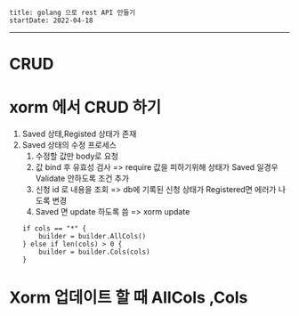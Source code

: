 ```
title: golang 으로 rest API 만들기
startDate: 2022-04-18
```
---


# CRUD

# xorm 에서 CRUD 하기

1. Saved 상태,Registed 상태가 존재
2. Saved 상태의 수정 프로세스
	1. 수정할 값만 body로 요청
	2. 값 bind 후 유효성 검사 => require 값을 피하기위해 상태가 Saved 일경우 Validate 안하도록 조건 추가
	2. 신청 id 로 내용을 조회  => db에 기록된 신청 상태가 Registered면 에러가 나도록 변경
	3. Saved 면 update 하도록 씀
	=> xorm update
	```
	if cols == "*" {
		builder = builder.AllCols()
	} else if len(cols) > 0 {
		builder = builder.Cols(cols)
	}

	```
  
  # Xorm 업데이트 할 때 AllCols ,Cols
